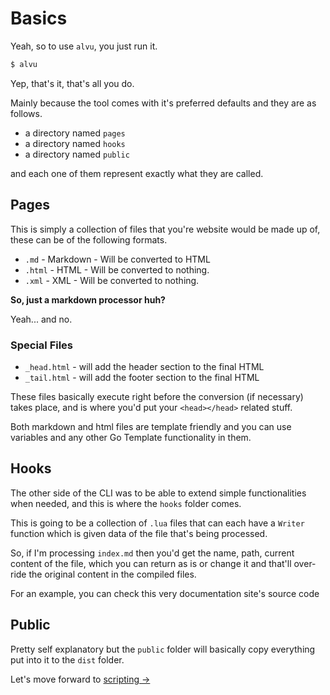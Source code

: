 # Basics

Yeah, so to use `alvu`, you just run it.

```sh
$ alvu
```

Yep, that's it, that's all you do.

Mainly because the tool comes with it's preferred defaults and they are as
follows.

- a directory named `pages`
- a directory named `hooks`
- a directory named `public`

and each one of them represent exactly what they are called.

## Pages

This is simply a collection of files that you're website would be made up of,
these can be of the following formats.

- `.md` - Markdown - Will be converted to HTML
- `.html` - HTML - Will be converted to nothing.
- `.xml` - XML - Will be converted to nothing.

**So, just a markdown processor huh?**

Yeah... and no.

### Special Files

- `_head.html` - will add the header section to the final HTML
- `_tail.html` - will add the footer section to the final HTML

These files basically execute right before the conversion (if necessary) takes
place, and is where you'd put your `<head></head>` related stuff.

Both markdown and html files are template friendly and you can use variables and
any other Go Template functionality in them.

## Hooks

The other side of the CLI was to be able to extend simple functionalities when
needed, and this is where the `hooks` folder comes.

This is going to be a collection of `.lua` files that can each have a `Writer`
function which is given data of the file that's being processed.

So, if I'm processing `index.md` then you'd get the name, path, current content
of the file, which you can return as is or change it and that'll over-ride the
original content in the compiled files.

For an example, you can check this very documentation site's source code

## Public

Pretty self explanatory but the `public` folder will basically copy everything
put into it to the `dist` folder.

Let's move forward to [scripting &rarr;]({{.Meta.BaseURL}}02-scripting)
